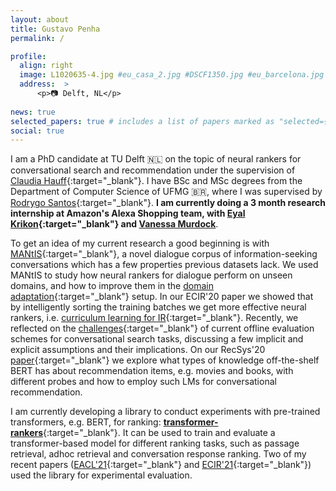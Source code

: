 ```yaml
---
layout: about
title: Gustavo Penha
permalink: /

profile:
  align: right
  image: L1020635-4.jpg #eu_casa_2.jpg #DSCF1350.jpg #eu_barcelona.jpg
  address:  >
      <p>📷 Delft, NL</p> 
    
news: true
selected_papers: true # includes a list of papers marked as "selected={true}"
social: true
---
```


I am a PhD candidate at TU Delft :netherlands: on the topic of neural rankers for conversational search and recommendation under the supervision of [Claudia Hauff](https://chauff.github.io/){:target="_blank"}.  I have BSc and MSc degrees from the Department of Computer Science of UFMG :brazil:, where I was supervised by [Rodrygo Santos](https://homepages.dcc.ufmg.br/~rodrygo/){:target="_blank"}. **I am currently doing a 3 month research internship at Amazon's Alexa Shopping team, with [Eyal Krikon](https://scholar.google.com/citations?user=Y7Q_6hAAAAAJ&hl=en){:target="_blank"} and [Vanessa Murdock](https://scholar.google.com/citations?user=YCU2cT0AAAAJ&hl=en)**.

To get an idea of my current research a good beginning is with [MANtIS](https://guzpenha.github.io/MANtIS/){:target="_blank"}, a novel dialogue corpus of information-seeking conversations which has a few properties previous datasets lack. We used MANtIS to study how neural rankers for dialogue perform on unseen domains, and how to improve them in the [domain adaptation](https://guzpenha.github.io/guzblog/assets/pdf/Domain_Adaptation_for_CRR_CAIR20.pdf){:target="_blank"} setup. In our ECIR'20 paper we showed that by intelligently sorting the training batches we get more effective neural rankers, i.e. [curriculum learning for IR](https://arxiv.org/abs/1912.08555){:target="_blank"}. Recently, we reflected on the [challenges](https://guzpenha.github.io/guzblog/assets/pdf/Challenges_CONVERSE20.pdf){:target="_blank"} of current offline evaluation schemes for conversational search tasks, discussing a few implicit and explicit assumptions and their implications. On our RecSys'20 [paper](https://dl.acm.org/doi/10.1145/3383313.3412249){:target="_blank"} we explore what types of knowledge off-the-shelf BERT has about recommendation items, e.g. movies and books, with different probes and how to employ such LMs for conversational recommendation.

 I am currently developing a library to conduct experiments with pre-trained transformers, e.g. BERT, for ranking: [**transformer-rankers**](https://guzpenha.github.io/transformer_rankers/){:target="_blank"}. It can be used to train and evaluate a transformer-based model for different ranking tasks, such as passage retrieval, adhoc retrieval and conversation response ranking. Two of my recent papers ([EACL'21](https://arxiv.org/pdf/2101.04356.pdf){:target="_blank"} and [ECIR'21](https://arxiv.org/pdf/2012.08575.pdf){:target="_blank"}) used the library for experimental evaluation.